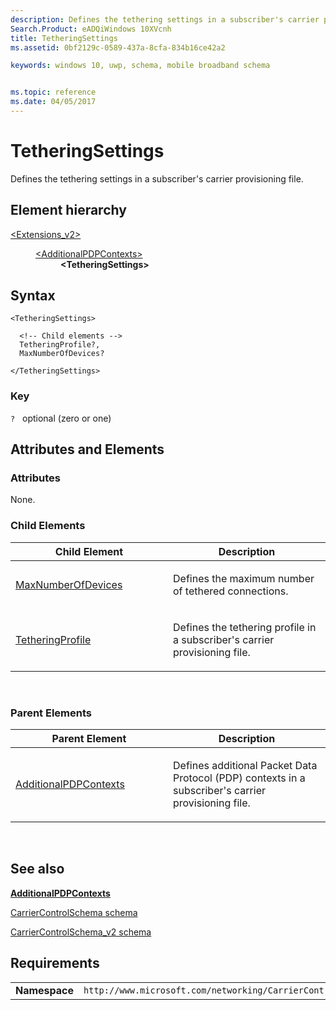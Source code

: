 ```yaml
---
description: Defines the tethering settings in a subscriber's carrier provisioning file.
Search.Product: eADQiWindows 10XVcnh
title: TetheringSettings
ms.assetid: 0bf2129c-0589-437a-8cfa-834b16ce42a2

keywords: windows 10, uwp, schema, mobile broadband schema


ms.topic: reference
ms.date: 04/05/2017
---
```


# TetheringSettings


Defines the tethering settings in a subscriber's carrier provisioning file.

## Element hierarchy

<dl>
<dt><a href="element-extensions-v2.md">&lt;Extensions_v2&gt;</a></dt>
<dd>
<dl>
<dt><a href="element-additionalpdpcontexts.md">&lt;AdditionalPDPContexts&gt;</a></dt>
<dd><b>&lt;TetheringSettings&gt;</b></dd>
</dl>
</dd>
</dl>

## Syntax

``` syntax
<TetheringSettings>

  <!-- Child elements -->
  TetheringProfile?,
  MaxNumberOfDevices?

</TetheringSettings>
```

### Key

`?`   optional (zero or one)

## Attributes and Elements


### Attributes

None.

### Child Elements

<table>
<colgroup>
<col width="50%" />
<col width="50%" />
</colgroup>
<thead>
<tr class="header">
<th>Child Element</th>
<th>Description</th>
</tr>
</thead>
<tbody>
<tr class="odd">
<td><a href="element-maxnumberofdevices.md">MaxNumberOfDevices</a> </td>
<td><p>Defines the maximum number of tethered connections.</p></td>
</tr>
<tr class="even">
<td><a href="element-tetheringprofile.md">TetheringProfile</a> </td>
<td><p>Defines the tethering profile in a subscriber's carrier provisioning file.</p></td>
</tr>
</tbody>
</table>

 

### Parent Elements

<table>
<colgroup>
<col width="50%" />
<col width="50%" />
</colgroup>
<thead>
<tr class="header">
<th>Parent Element</th>
<th>Description</th>
</tr>
</thead>
<tbody>
<tr class="odd">
<td><a href="element-additionalpdpcontexts.md">AdditionalPDPContexts</a> </td>
<td><p>Defines additional Packet Data Protocol (PDP) contexts in a subscriber's carrier provisioning file.</p></td>
</tr>
</tbody>
</table>

 

## See also


[**AdditionalPDPContexts**](element-additionalpdpcontexts.md)

[CarrierControlSchema schema](../carriercontrolschema/schema-root.md)

[CarrierControlSchema\_v2 schema](schema-root.md)

## Requirements

|          |         |
|----------|--------------|
| **Namespace** | `http://www.microsoft.com/networking/CarrierControl/v2` |

 

 
